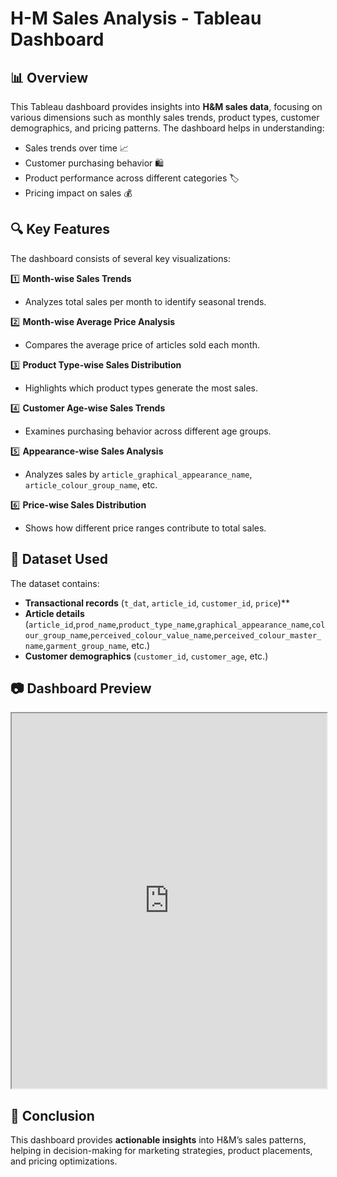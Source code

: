 # H-M Sales Analysis - Tableau Dashboard

## 📊 Overview
This Tableau dashboard provides insights into **H&M sales data**, focusing on various dimensions such as monthly sales trends, product types, customer demographics, and pricing patterns. The dashboard helps in understanding:
- Sales trends over time 📈
- Customer purchasing behavior 🛍️
- Product performance across different categories 🏷️
- Pricing impact on sales 💰

## 🔍 Key Features
The dashboard consists of several key visualizations:

1️⃣ **Month-wise Sales Trends** 
   - Analyzes total sales per month to identify seasonal trends.  

2️⃣ **Month-wise Average Price Analysis**   
   - Compares the average price of articles sold each month.  

3️⃣ **Product Type-wise Sales Distribution** 
   - Highlights which product types generate the most sales.  

4️⃣ **Customer Age-wise Sales Trends** 
   - Examines purchasing behavior across different age groups.  

5️⃣ **Appearance-wise Sales Analysis** 
   - Analyzes sales by `article_graphical_appearance_name`, `article_colour_group_name`, etc.  

6️⃣ **Price-wise Sales Distribution**   
   - Shows how different price ranges contribute to total sales.  

## 📂 Dataset Used
The dataset contains:
- **Transactional records** (`t_dat`, `article_id`, `customer_id`, `price`)**  
- **Article details** (`article_id`,`prod_name`,`product_type_name`,`graphical_appearance_name`,`colour_group_name`,`perceived_colour_value_name`,`perceived_colour_master_name`,`garment_group_name`, etc.)  
- **Customer demographics** (`customer_id`, `customer_age`, etc.)

## 📷 Dashboard Preview

<iframe src="https://public.tableau.com/views/HM2018-20SalesReport/Dashboard1" width="100%" height="600px"></iframe>

## 📌 Conclusion
This dashboard provides **actionable insights** into H&M’s sales patterns, helping in decision-making for marketing strategies, product placements, and pricing optimizations.
